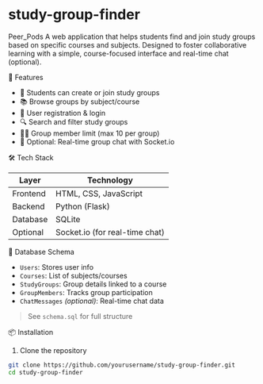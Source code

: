 # study-group-finder
Peer_Pods
A web application that helps students find and join study groups based on specific courses and subjects. Designed to foster collaborative learning with a simple, course-focused interface and real-time chat (optional).

🚀 Features

- 👥 Students can create or join study groups
- 📚 Browse groups by subject/course
- 🔐 User registration & login
- 🔍 Search and filter study groups
- 🧑‍💻 Group member limit (max 10 per group)
- 💬 Optional: Real-time group chat with Socket.io

🛠️ Tech Stack

| Layer      | Technology              |
|------------|--------------------------|
| Frontend   | HTML, CSS, JavaScript    |
| Backend    | Python (Flask)           |
| Database   | SQLite                   |
| Optional   | Socket.io (for real-time chat) |

 🧱 Database Schema

- `Users`: Stores user info
- `Courses`: List of subjects/courses
- `StudyGroups`: Group details linked to a course
- `GroupMembers`: Tracks group participation
- `ChatMessages` *(optional)*: Real-time chat data

> See `schema.sql` for full structure

📦 Installation

1. Clone the repository
```bash
git clone https://github.com/yourusername/study-group-finder.git
cd study-group-finder
